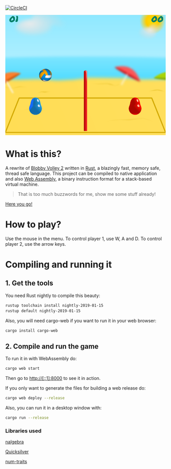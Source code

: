 [![CircleCI](https://circleci.com/gh/RustyVolley/RustyVolleySrc.svg?style=svg)](https://circleci.com/gh/RustyVolley/RustyVolleySrc)

![RustyVolley](RustyVolley.png)

# What is this?

A rewrite of [Blobby Volley 2](https://sourceforge.net/projects/blobby/) written in [Rust](https://www.rust-lang.org/), a blazingly fast, memory safe, thread safe language. This project can be compiled to native application and also [Web Assembly](https://webassembly.org/), a binary instruction format for a stack-based virtual machine.

> That is too much buzzwords for me, show me some stuff already!

[Here you go!](https://rustyvolley.github.io/WebDemo/)

# How to play?

Use the mouse in the menu. To control player 1, use W, A and D. To control player 2, use the arrow keys.

# Compiling and running it


## 1. Get the tools

You need Rust nightly to compile this beauty:

```sh
rustup toolchain install nightly-2019-01-15
rustup default nightly-2019-01-15
```


Also, you will need cargo-web if you want to run it in your web browser:

```sh
cargo install cargo-web
```

## 2. Compile and run the game

To run it in with WebAssembly do:

```sh
cargo web start
```
Then go to [http://[::1]:8000](http://[::1]:8000) to see it in action.

If you only want to generate the files for building a web release do:
```sh
cargo web deploy --release
```

Also, you can run it in a desktop window with:
```sh
cargo run --release
```

### Libraries used

[nalgebra](https://github.com/rustsim/nalgebra)

[Quicksilver](https://github.com/ryanisaacg/quicksilver)

[num-traits](https://github.com/rust-num/num-traits)
